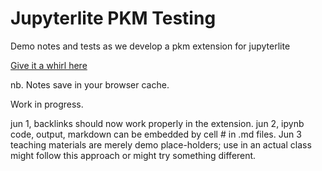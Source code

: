 # Jupyterlite PKM Testing

Demo notes and tests as we develop a pkm extension for jupyterlite

[Give it a whirl here](https://XLabCU.github.io/jupyterlite-testing)

nb. Notes save in your browser cache. 

Work in progress.

jun 1, backlinks should now work properly in the extension.
jun 2, ipynb code, output, markdown can be embedded by cell # in .md files.
Jun 3 teaching materials are merely demo place-holders; use in an actual class might follow this approach or might try something different.
